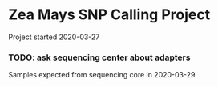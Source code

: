 # Zea Mays SNP Calling Project
Project started 2020-03-27
### TODO: ask sequencing center about adapters
Samples expected from sequencing core in 2020-03-29
